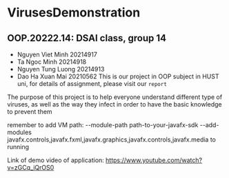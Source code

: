 # VirusesDemonstration
## OOP.20222.14: DSAI class, group 14
- Nguyen Viet Minh 20214917
- Ta Ngoc Minh 20214918
- Nguyen Tung Luong 20214913
- Dao Ha Xuan Mai 20210562
This is our project in OOP subject in HUST uni, for details of assignment, please visit our `report`

The purpose of this project is to help everyone understand different type of viruses, as well as the way they infect in order to have the basic knowledge to prevent them

remember to add VM path: --module-path path-to-your-javafx-sdk --add-modules javafx.controls,javafx.fxml,javafx.graphics,javafx.controls,javafx.media to running

Link of demo video of application: https://www.youtube.com/watch?v=zGCq_iQrOS0
